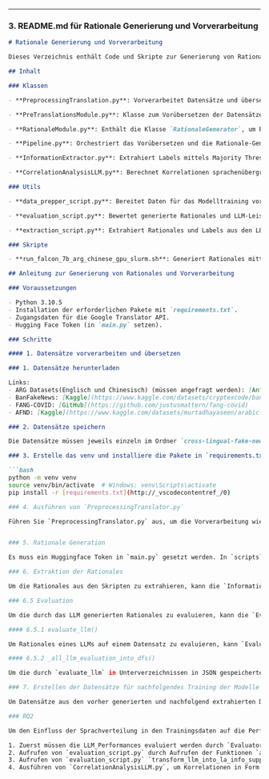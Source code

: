 
---

### 3. **README.md für Rationale Generierung und Vorverarbeitung**

```markdown
# Rationale Generierung und Vorverarbeitung

Dieses Verzeichnis enthält Code und Skripte zur Generierung von Rationales mittels LLMs zum Vergleichen von quellsprachen Rationales gegenüber von englischen Rationales(RQ1), zur Vorverarbeitung von Datensätzen und zur Analyse des Einflusses der Sprachverteilung auf die Modellleistung (RQ2) im Rahmen der Masterarbeit **"Cross-language Fake News Detection using Large Language Models"**.

## Inhalt

### Klassen

- **PreprocessingTranslation.py**: Vorverarbeitet Datensätze und übersetzt nicht-englische Datensätze ins Englische mittels der Google Translator API. Ausführen mit `preprocess_and_translate`.

- **PreTranslationsModule.py**: Klasse zum Vorübersetzen der Datensätze mittels eines LLM. Sollte über `Pipeline.py` aufgerufen werden.

- **RationaleModule.py**: Enthält die Klasse `RationaleGenerator`, um Rationales mittels eines LLM zu generieren. Sollte über `Pipeline.py` aufgerufen werden.

- **Pipeline.py**: Orchestriert das Vorübersetzen und die Rationale-Generierung mittels der Perspektiven "Linguistic Style" und "Common Sense". Verwenden Sie `generate_rationales_without_translation` für englische Datensätze und `pretranslate_generate_rationale` für nicht-englische.

- **InformationExtractor.py**: Extrahiert Labels mittels Majority Threshold Voting, entfernt Labels aus den Rationales und extrahiert Übersetzungen aus den LLM-Antworten. Verwenden Sie `extract_all_translations` und `extract_all_rationales_labels`.

- **CorrelationAnalysisLLM.py**: Berechnet Korrelationen sprachenübergreifend sowie sprachspezifisch, zur Beantwortung der Forschungsfrage 2 (RQ2).

### Utils

- **data_prepper_script.py**: Bereitet Daten für das Modelltraining vor, indem es Datensätze aus den extrahierten Rationales und Fake News Datensätzen erstellt.

- **evaluation_script.py**: Bewertet generierte Rationales und LLM-Leistungen und stellt Funktionen zum Darstellen der Performances der Klassifikatoren Leistungen bereit.

- **extraction_script.py**: Extrahiert Rationales und Labels aus den LLM-Ausgaben.

### Skripte

- **run_falcon_7b_arg_chinese_gpu_slurm.sh**: Generiert Rationales mittels des Falcon 7B LLM auf dem ARG Chinese Datensatz.

## Anleitung zur Generierung von Rationales und Vorverarbeitung

### Voraussetzungen

- Python 3.10.5
- Installation der erforderlichen Pakete mit `requirements.txt`.
- Zugangsdaten für die Google Translator API.
- Hugging Face Token (in `main.py` setzen).

### Schritte

#### 1. Datensätze vorverarbeiten und übersetzen

### 1. Datensätze herunterladen

Links:
- ARG Datasets(Englisch und Chinesisch) (müssen angefragt werden): [Anfrageformular](https://forms.office.com/pages/responsepage.aspx?    id=DQSIkWdsW0yxEjajBLZtrQAAAAAAAAAAAAO__QiMr41UQlhTMUVHTzFLVEowWDhCODgwUjZZOTVOMi4u&route=shorturl)
- BanFakeNews: [Kaggle](https://www.kaggle.com/datasets/cryptexcode/banfakenews)
- FANG-COVID: [GitHub](https://github.com/justusmattern/fang-covid)
- AFND: [Kaggle](https://www.kaggle.com/datasets/murtadhayaseen/arabic-fake-news-dataset-afnd/data)

### 2. Datensätze speichern

Die Datensätze müssen jeweils einzeln im Ordner `cross-lingual-fake-news-detection-with-llm\Dataset\InitialDataset` gespeichert werden.

### 3. Erstelle das venv und installiere die Pakete in `requirements.txt`

```bash
python -m venv venv
source venv/bin/activate  # Windows: venv\Scripts\activate
pip install -r [requirements.txt](http://_vscodecontentref_/0)

### 4. Ausführen von `PreprocessingTranslator.py`

Führen Sie `PreprocessingTranslator.py` aus, um die Vorverarbeitung wie in der Thesis beschrieben durchzuführen. Des Weiteren werden noch Zugangsdaten für die Google Translator API benötigt, die besorgt werden müssen, um die nicht-englischen Datensätze ins Englische zu übersetzen.


### 5. Rationale Generation

Es muss ein Huggingface Token in `main.py` gesetzt werden. In `scripts` kann ein `.sh`-File gefunden werden, welches für das LLM Falcon für den chinesischen Datensatz die Rationales generiert. Dieses muss für jedes LLM aus der Liste `[tiiuae/falcon-7b-instruct, FreedomIntelligence/phoenix-inst-chat-7b, DAMO-NLP-MT/polylm-chat-13b, Qwen/Qwen2-7B-Instruct, google/gemma-1.1-7b-it, meta-llama/Meta-Llama-3.1-8B-Instruct, meta-llama/Llama-2-7b-chat-hf, SeaLLMs/SeaLLMs-v3-7B-Chat]` in Kombination für jeden Datensatz aus der Liste `[ARGENGLISH, ARG-CHINESE, BanFakeNews, FANG-COVID, AFND]` erstellt und ausgeführt werden, um das Experiment nachzubauen.

### 6. Extraktion der Rationales

Um die Rationales aus den Skripten zu extrahieren, kann die `InformationExtraktor`-Klasse mit dem `extraction_script.py` genutzt werden, welches die in `cross-lingual-fake-news-detection-with-llm\Dataset\ProcessedDataset\` gespeicherten (kann im Script geändert werden) in das Unterverzeichnis `extracted` (wird automatisch erstellt) extrahiert, sodass ein finales Label bestimmt wird und Labels aus den Rationales extrahiert werden.

### 6.5 Evaluation

Um die durch das LLM generierten Rationales zu evaluieren, kann die `Evaluation`-Klasse genutzt werden. Diese enthält diverse Funktionen, um datensatzübergreifend in einem DataFrame (`cross_ds_evaluation()`), per Datensatz (`_all_llm_evaluation_into_dfs`) sowie auf Level eines einzelnen LLMs (`evaluate_llm()`) die LLMs bzw. die generierten Rationales zu evaluieren.

#### 6.5.1 evaluate_llm()

Um Rationales eines LLMs auf einem Datensatz zu evaluieren, kann `Evaluator.evaluate_llm()` aufgerufen werden, wobei das DataFrame, welches die Rationales enthält, in der `predicted`-Spalte auf 0 und 1 gefiltert werden muss, bevor die Funktion aufgerufen werden kann. Es speichert `llm_report.json` für jede Datensatzvariante in einem Unterverzeichnis im spezifizierten Verzeichnis `report_path`.

#### 6.5.2 _all_llm_evaluation_into_dfs()

Um die durch `evaluate_llm` in Unterverzeichnissen in JSON gespeicherten `llm_report.json` in DataFrames bzw. Tabellen, wie in der Thesis zu sehen, je Datensatz zu übertragen, kann `Evaluator._all_llm_evaluation_into_dfs()` genutzt werden. Dafür muss `report_dir` angegeben werden, welches alle `llm_report.json` datensatzübergreifend enthalten sollte.

### 7. Erstellen der Datensätze für nachfolgendes Training der Modelle

Um Datensätze aus den vorher generierten und nachfolgend extrahierten DataFrames, welche im Unterverzeichnis `extracted` gespeichert sind, zu erstellen, kann das `Data_Prepper`-Script genutzt werden. Das nimmt die DataFrames, die in `extracted` gespeichert sind, und erstellt ein neues Unterverzeichnis `prepped` auf Ebene des Unterverzeichnisses `extracted` und erstellt dort je LLM- und Datensatz-Kombination ein Unterverzeichnis, z.B. `_falcon_7b_arg_chinese`. Dieses Unterverzeichnis `falcon_7b_arg_chinese` enthält Unterunterverzeichnisse für jede Datensatzvariante `source`, `google`, `llm`, welche dann `train.json`, `test.json` und `val.json` enthalten.

### RQ2

Um den Einfluss der Sprachverteilung in den Trainingsdaten auf die Performance zu untersuchen:

1. Zuerst müssen die LLM_Performances evaluiert werden durch `Evaluator.evaluate_llm()`, falls nicht schon vorher geschehen, und in `cross-lingual-fake-news-detection-with-llm\Reports` gespeichert werden.
2. Aufrufen von `evaluation_script.py` durch Aufrufen der Funktionen `all_arg_llm_cross_ds_(LLM_REPORT_PATH)`, sodass ein datensatzübergreifender LLM Performances DataFrame erstellt wird, wie in der Thesis zu sehen.
3. Aufrufen von `evaluation_script.py` `transform_llm_into_la_info_supported(pd.read_csv(LLM_CROSS_DS_PATH))` zum Erstellen der DataFrames `data_df`, `binary_data_df`, welche die LLM Performances sowie die Sprachverteilungen in Form von unterstützten Sprachen bzw. numerische Verteilungen enthält.
4. Ausführen von `CorrelationAnalysisLLM.py`, um Korrelationen in Form von DataFrames zu erhalten.
```



